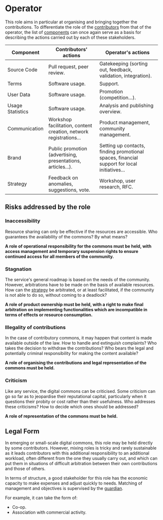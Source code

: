 # Operator

This role aims in particular at organising and bringing together the contributions. To differentiate the role of the [contributors](2-contributeur/) from that of the operator, the list of [components](../2-constituants/) can once again serve as a basis for describing the actions carried out by each of these stakeholders.

| Component        | Contributors' actions                                             | Operator's actions                                                                          |
| ---------------- | ----------------------------------------------------------------- | ------------------------------------------------------------------------------------------- |
| Source Code      | Pull request, peer review.                                        | Gatekeeping (sorting out, feedback, validation, integration).                               |
| Terms            | Software usage.                                                   | Support.                                                                                    |
| User Data        | Software usage.                                                   | Promotion (competition…).                                                                   |
| Usage Statistics | Software usage.                                                   | Analysis and publishing overview.                                                           |
| Communication    | Workshop facilitation, content creation, network registrations... | Product management, community management.                                                   |
| Brand            | Public promotion (advertising, presentations, articles...).       | Setting up contacts, finding promotional spaces, financial support for local initiatives... |
| Strategy         | Feedback on anomalies, suggestions, vote.                         | Workshop, user research, RFC.                                                               |

## Risks addressed by the role

### Inaccessibility <a href="#inaccessibilite" id="inaccessibilite"></a>

Resource sharing can only be effective if the resources are accessible. Who guarantees the availability of the commons? By what means?

**A role of operational responsibility for the commons must be held, with access management and temporary suspension rights to ensure continued access for all members of the community.**

### Stagnation <a href="#stagnation" id="stagnation"></a>

The service's general roadmap is based on the needs of the community. However, arbitrations have to be made on the basis of available resources. How can the [strategy](../2-constituants/7-strategie.md) be arbitrated, or at least facilitated, if the community is not able to do so, without coming to a deadlock?

**A role of product ownership must be held, with a right to make final arbitration on implementing functionalities which are incompatible in terms of effects or resource consumption.**

### Illegality of contributions <a href="#illegalite-contributions" id="illegalite-contributions"></a>

In the case of contributory commons, it may happen that content is made available outside of the law. How to handle and extinguish complaints? Who takes the decision to withdraw the contributions? Who bears the legal and potentially criminal responsibility for making the content available?

**A role of organising the contributions and legal representation of the commons must be held.**

### Criticism

Like any service, the digital commons can be criticised. Some criticism can go so far as to jeopardise their reputational capital, particularly when it questions their probity or cost rather than their usefulness. Who addresses these criticisms? How to decide which ones should be addressed?&#x20;

**A role of representation of the commons must be held.**

## Legal Form

In emerging or small-scale digital commons, this role may be held directly by some contributors. However, mixing roles is tricky and rarely sustainable as it leads contributors with this additional responsibility to an additional workload, often different from the one they usually carry out, and which can put them in situations of difficult arbitration between their own contributions and those of others.

In terms of structure, a good stakeholder for this role has the economic capacity to make expenses and adjust quickly to needs. Matching of management and objectives is supervised by the [guardian](4-garant.md).

For example, it can take the form of:

* Co-op.
* Association with commercial activity.
